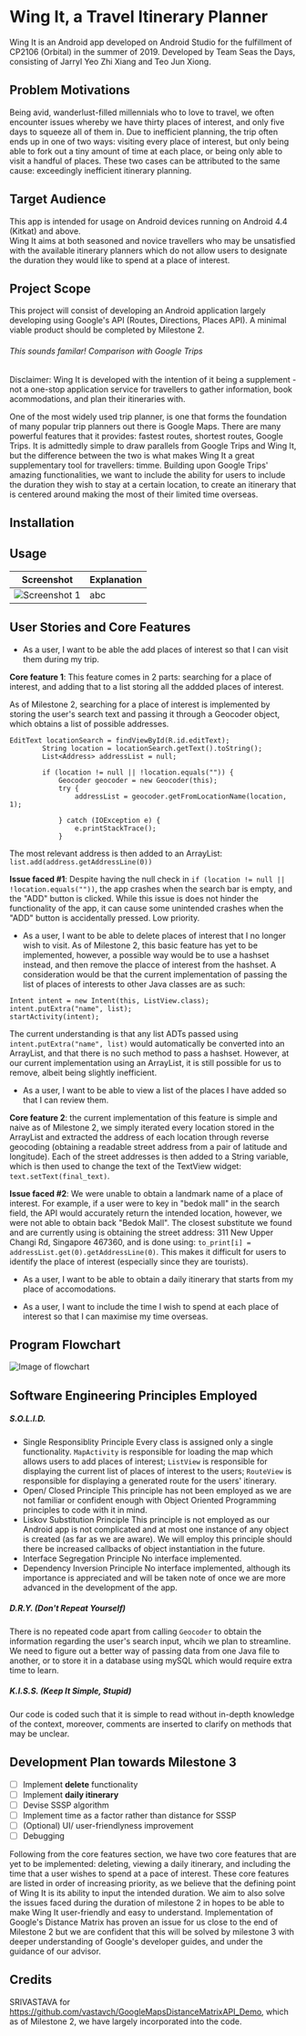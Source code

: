# Wing It, a Travel Itinerary Planner
Wing It is an Android app developed on Android Studio for the fulfillment of CP2106 (Orbital) in the summer of 2019. Developed by Team Seas the Days, consisting of Jarryl Yeo Zhi Xiang and Teo Jun Xiong. 

## Problem Motivations
Being avid, wanderlust-filled millennials who to love to travel, we often encounter issues whereby we have thirty places of interest, and only five days to squeeze all of them in. Due to inefficient planning, the trip often ends up in one of two ways: visiting every place of interest, but only being able to fork out a tiny amount of time at each place, or being only able to visit a handful of places. These two cases can be attributed to the same cause: exceedingly inefficient itinerary planning.

## Target Audience
This app is intended for usage on Android devices running on Android 4.4 (Kitkat) and above.  
Wing It aims at both seasoned and novice travellers who may be unsatisfied with the available itinerary planners which do not allow users to designate the duration they would like to spend at a place of interest. 

## Project Scope
This project will consist of developing an Android application largely developing using Google's API (Routes, Directions, Places API). A minimal viable product should be completed by Milestone 2. 

###### This sounds familar! Comparison with Google Trips
Disclaimer: Wing It is developed with the intention of it being a supplement - not a one-stop application service for travellers to gather information, book acommodations, and plan their itineraries with. 

One of the most widely used trip planner, is one that forms the foundation of many popular trip planners out there is Google Maps. There are many powerful features that it provides: fastest routes, shortest routes, Google Trips. It is admittedly simple to draw parallels from Google Trips and Wing It, but the difference between the two is what makes Wing It a great supplementary tool for travellers: timme. Building upon Google Trips' amazing functionalities, we want to include the ability for users to include the duration they wish to stay at a certain location, to create an itinerary that is centered around making the most of their limited time overseas. 

## Installation

## Usage
| Screenshot | Explanation |
|---|---|
|![Screenshot 1](https://i.imgur.com/CnqKk10.jpg)| abc |

## User Stories and Core Features
- As a user, I want to be able the add places of interest so that I can visit them during my trip.

**Core feature 1**: This feature comes in 2 parts: searching for a place of interest, and adding that to a list storing all the addded places of interest. 

As of Milestone 2, searching for a place of interest is implemented by storing the user's search text and passing it through a Geocoder object, which obtains a list of possible addresses. 
```
EditText locationSearch = findViewById(R.id.editText);
        String location = locationSearch.getText().toString();
        List<Address> addressList = null;

        if (location != null || !location.equals("")) {
            Geocoder geocoder = new Geocoder(this);
            try {
                addressList = geocoder.getFromLocationName(location, 1);

            } catch (IOException e) {
                e.printStackTrace();
            }
```
The most relevant address is  then added to an ArrayList: ```     list.add(address.getAddressLine(0))``` 

**Issue faced #1**: Despite having the null check in ```if (location != null || !location.equals(""))```, the app crashes when the search bar is empty, and the "ADD" button is clicked. While this issue is does not hinder the functionality of the app, it can cause some unintended crashes when the "ADD" button is accidentally pressed. Low priority. 

- As a user, I want to be able to delete places of interest that I no longer wish to visit.
As of Milestone 2, this basic feature has yet to be implemented, however, a possible way would be to use a hashset instead, and then remove the placce of interest from the hashset. A consideration would be that the current implementation of passing the list of places of interests to other Java classes are as such:
```
Intent intent = new Intent(this, ListView.class);
intent.putExtra("name", list);
startActivity(intent);
``` 
The current understanding is that any list ADTs passed using ```intent.putExtra("name", list)``` would automatically be converted into an ArrayList, and that there is no such method to pass a hashset. However, at our current implementation using an ArrayList, it is still possible for us to remove, albeit being slightly inefficient. 

- As a user, I want to be able to view a list of the places I have added so that I can review them.

**Core feature 2**: the current implementation of this feature is simple and naive as of Milestone 2, we simply iterated every location stored in the ArrayList and extracted the address of each location through reverse geocoding (obtaining a readable street address from a pair of latitude and longitude). Each of the street addresses is then added to a String variable, which is then used to change the text of the TextView widget: ```text.setText(final_text)```. 

**Issue faced #2**: We were unable to obtain a landmark name of a place of interest. For example, if a user were to key in "bedok mall" in the search field, the API would accurately return the intended location, however, we were not able to obtain back "Bedok Mall". The closest substitute we found and are currently using is obtaining the street address: 311 New Upper Changi Rd, Singapore 467360, and is done using: ```to_print[i] = addressList.get(0).getAddressLine(0)```. This makes it difficult for users to identify the place of interest (especially since they are tourists). 

- As a user, I want to be able to obtain a daily itinerary that starts from my place of accomodations.

- As a user, I want to include the time I wish to spend at each place of interest so that I can maximise my time overseas. 

## Program Flowchart
![Image of flowchart](https://i.imgur.com/dZyoRoC.png) 

## Software Engineering Principles Employed
##### S.O.L.I.D. 
- Single Responsiblity Principle
Every class is assigned only a single functionality. ```MapActivity``` is responsible for loading the map which allows users to add places of interest; ```ListView``` is responsible for displaying the current list of places of interest to the users; ```RouteView``` is responsible for displaying a generated route for the users' itinerary. 
- Open/ Closed Principle
This principle has not been employed as we are not familiar or confident enough with Object Oriented Programming principles to code with it in mind.
- Liskov Substitution Principle
This principle is not employed as our Android app is not complicated and at most one instance of any object is created (as far as we are aware). We will employ this principle should there be increased callbacks of object instantiation in the future.
- Interface Segregation Principle 
No interface implemented.
- Dependency Inversion Principle
No interface implemented, although its importance is appreciated and will be taken note of once we are more advanced in the development of the app. 

##### D.R.Y. (Don't Repeat Yourself) 
There is no repeated code apart from calling ```Geocoder``` to obtain the information regarding the user's search input, whcih we plan to streamline. We need to figure out a better way of passing data from one Java file to another, or to store it in a database using mySQL which would require extra time to learn.  

##### K.I.S.S. (Keep It Simple, Stupid)
Our code is coded such that it is simple to read without in-depth knowledge of the context, moreover, comments are inserted to clarify on methods that may be unclear. 

## Development Plan towards Milestone 3
- [ ] Implement **delete** functionality
- [ ] Implement **daily itinerary**
- [ ] Devise SSSP algorithm
- [ ] Implement time as a factor rather than distance for SSSP 
- [ ] \(Optional) UI/ user-friendlyness improvement
- [ ] Debugging

Following from the core features section, we have two core features that are yet to be implemented: deleting, viewing a daily itinerary, and including the time that a user wishes to spend at a pace of interest. These core features are listed in order of increasing priority, as we believe that the defining point of Wing It is its ability to input the intended duration. We aim to also solve the issues faced during the duration of milestone 2 in hopes to be able to make Wing It user-friendly and easy to understand. Implementation of Google's Distance Matrix has proven an issue for us close to the end of Milestone 2 but we are confident that this will be solved by milestone 3 with deeper understanding of Google's developer guides, and under the guidance of our advisor.

## Credits
SRIVASTAVA for https://github.com/vastavch/GoogleMapsDistanceMatrixAPI_Demo, which as of Milestone 2, we have largely incorporated into the code. 
